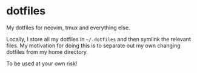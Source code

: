 dotfiles
========

My dotfiles for neovim, tmux and everything else.

Locally, I store all my dotfiles in `~/.dotfiles` and then symlink the relevant files. 
My motivation for doing this is to separate out my own changing dotfiles from my home directory.

To be used at your own risk!
